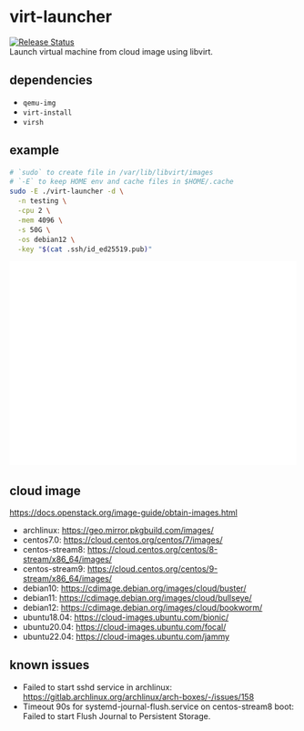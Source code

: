 # virt-launcher
[![Release Status](https://github.com/whoisnian/virt-launcher/actions/workflows/release.yml/badge.svg)](https://github.com/whoisnian/virt-launcher/actions/workflows/release.yml)  
Launch virtual machine from cloud image using libvirt.

## dependencies
* `qemu-img`
* `virt-install`
* `virsh`

## example
```sh
# `sudo` to create file in /var/lib/libvirt/images
# `-E` to keep HOME env and cache files in $HOME/.cache
sudo -E ./virt-launcher -d \
  -n testing \
  -cpu 2 \
  -mem 4096 \
  -s 50G \
  -os debian12 \
  -key "$(cat .ssh/id_ed25519.pub)"
```
![example](./example.svg)

## cloud image
https://docs.openstack.org/image-guide/obtain-images.html
* archlinux: https://geo.mirror.pkgbuild.com/images/
* centos7.0: https://cloud.centos.org/centos/7/images/
* centos-stream8: https://cloud.centos.org/centos/8-stream/x86_64/images/
* centos-stream9: https://cloud.centos.org/centos/9-stream/x86_64/images/
* debian10: https://cdimage.debian.org/images/cloud/buster/
* debian11: https://cdimage.debian.org/images/cloud/bullseye/
* debian12: https://cdimage.debian.org/images/cloud/bookworm/
* ubuntu18.04: https://cloud-images.ubuntu.com/bionic/
* ubuntu20.04: https://cloud-images.ubuntu.com/focal/
* ubuntu22.04: https://cloud-images.ubuntu.com/jammy

## known issues
* Failed to start sshd service in archlinux:  
  https://gitlab.archlinux.org/archlinux/arch-boxes/-/issues/158
* Timeout 90s for systemd-journal-flush.service on centos-stream8 boot:  
  Failed to start Flush Journal to Persistent Storage.
